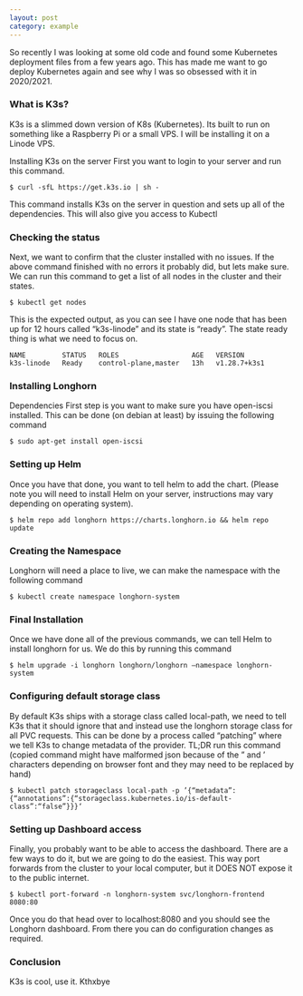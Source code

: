 ```yaml
---
layout: post
category: example
---
```

So recently I was looking at some old code and found some Kubernetes deployment files from a few years ago. This has made me want to go deploy Kubernetes again and see why I was so obsessed with it in 2020/2021.

### What is K3s?
K3s is a slimmed down version of K8s (Kubernetes). Its built to run on something like a Raspberry Pi or a small VPS. I will be installing it on a Linode VPS.

Installing K3s on the server
First you want to login to your server and run this command.
```
$ curl -sfL https://get.k3s.io | sh -
```

This command installs K3s on the server in question and sets up all of the dependencies. This will also give you access to Kubectl

### Checking the status
Next, we want to confirm that the cluster installed with no issues. If the above command finished with no errors it probably did, but lets make sure. We can run this command to get a list of all nodes in the cluster and their states.
```
$ kubectl get nodes
```
This is the expected output, as you can see I have one node that has been up for 12 hours called “k3s-linode” and its state is “ready”. The state ready thing is what we need to focus on.

```
NAME         STATUS   ROLES                  AGE   VERSION
k3s-linode   Ready    control-plane,master   13h   v1.28.7+k3s1
```
### Installing Longhorn
Dependencies
First step is you want to make sure you have open-iscsi installed. This can be done (on debian at least) by issuing the following command
```
$ sudo apt-get install open-iscsi
```
### Setting up Helm
Once you have that done, you want to tell helm to add the chart. (Please note you will need to install Helm on your server, instructions may vary depending on operating system).
```
$ helm repo add longhorn https://charts.longhorn.io && helm repo update
```

### Creating the Namespace
Longhorn will need a place to live, we can make the namespace with the following command
```
$ kubectl create namespace longhorn-system
```
### Final Installation
Once we have done all of the previous commands, we can tell Helm to install longhorn for us. We do this by running this command

```
$ helm upgrade -i longhorn longhorn/longhorn —namespace longhorn-system
```

### Configuring default storage class
By default K3s ships with a storage class called local-path, we need to tell K3s that it should ignore that and instead use the longhorn storage class for all PVC requests. This can be done by a process called “patching” where we tell K3s to change metadata of the provider. TL;DR run this command (copied command might have malformed json because of the ” and ’ characters depending on browser font and they may need to be replaced by hand)

```
$ kubectl patch storageclass local-path -p ’{“metadata”:{“annotations”:{“storageclass.kubernetes.io/is-default-class”:“false”}}}‘
```

### Setting up Dashboard access
Finally, you probably want to be able to access the dashboard. There are a few ways to do it, but we are going to do the easiest. This way port forwards from the cluster to your local computer, but it DOES NOT expose it to the public internet.

```
$ kubectl port-forward -n longhorn-system svc/longhorn-frontend 8080:80
```

Once you do that head over to localhost:8080 and you should see the Longhorn dashboard. From there you can do configuration changes as required.

### Conclusion
K3s is cool, use it. Kthxbye